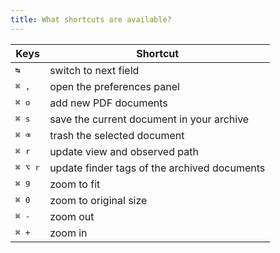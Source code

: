 ```yaml
---
title: What shortcuts are available?
---
```


| Keys                  | Shortcut                                      |
| --------------------- | --------------------------------------------- |
|  <kbd> ↹ </kbd>       | switch to next field                          |
|  <kbd>⌘ ,</kbd>       | open the preferences panel                    |
|  <kbd>⌘ o</kbd>       | add new PDF documents                         |
|  <kbd>⌘ s</kbd>       | save the current document in your archive     |
|  <kbd>⌘ ⌫</kbd>      | trash the selected document                   |
|  <kbd>⌘ r</kbd>       | update view and observed path                 |
|  <kbd>⌘ ⌥ r</kbd>    | update finder tags of the archived documents  |
|  <kbd>⌘ 9</kbd>       | zoom to fit                                   |
|  <kbd>⌘ 0</kbd>       | zoom to original size                         |
|  <kbd>⌘ -</kbd>       | zoom out                                      |
|  <kbd>⌘ +</kbd>       | zoom in                                       |
